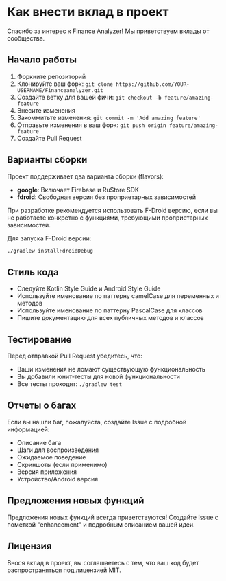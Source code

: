 # Как внести вклад в проект

Спасибо за интерес к Finance Analyzer! Мы приветствуем вклады от сообщества.

## Начало работы

1. Форкните репозиторий
2. Клонируйте ваш форк: `git clone https://github.com/YOUR-USERNAME/Financeanalyzer.git`
3. Создайте ветку для вашей фичи: `git checkout -b feature/amazing-feature`
4. Внесите изменения
5. Закоммитьте изменения: `git commit -m 'Add amazing feature'`
6. Отправьте изменения в ваш форк: `git push origin feature/amazing-feature`
7. Создайте Pull Request

## Варианты сборки

Проект поддерживает два варианта сборки (flavors):

- **google**: Включает Firebase и RuStore SDK
- **fdroid**: Свободная версия без проприетарных зависимостей

При разработке рекомендуется использовать F-Droid версию, если вы не работаете конкретно с функциями, требующими проприетарных зависимостей.

Для запуска F-Droid версии:
```bash
./gradlew installFdroidDebug
```

## Стиль кода

- Следуйте Kotlin Style Guide и Android Style Guide
- Используйте именование по паттерну camelCase для переменных и методов
- Используйте именование по паттерну PascalCase для классов
- Пишите документацию для всех публичных методов и классов

## Тестирование

Перед отправкой Pull Request убедитесь, что:

- Ваши изменения не ломают существующую функциональность
- Вы добавили юнит-тесты для новой функциональности
- Все тесты проходят: `./gradlew test`

## Отчеты о багах

Если вы нашли баг, пожалуйста, создайте Issue с подробной информацией:

- Описание бага
- Шаги для воспроизведения
- Ожидаемое поведение
- Скриншоты (если применимо)
- Версия приложения
- Устройство/Android версия

## Предложения новых функций

Предложения новых функций всегда приветствуются! Создайте Issue с пометкой "enhancement" и подробным описанием вашей идеи.

## Лицензия

Внося вклад в проект, вы соглашаетесь с тем, что ваш код будет распространяться под лицензией MIT. 